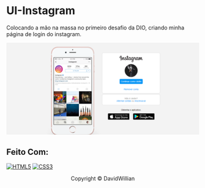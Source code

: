 # UI-Instagram

Colocando a mão na massa no primeiro desafio da DIO, criando minha página de login do instagram.

<img src="imagen/tela.png" alt="página final do instagram">

## Feito Com:
[![HTML5](https://img.shields.io/badge/HTML5-E34F26?style=for-the-badge&logo=html5&logoColor=white)](https://developer.mozilla.org/pt-BR/docs/Web/HTML)
[![CSS3](https://img.shields.io/badge/CSS3-1572B6?style=for-the-badge&logo=css3&logoColor=white)](https://developer.mozilla.org/pt-BR/docs/Web/CSS)

<p align="center">Copyright ©  DavidWillian</p>
